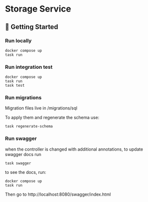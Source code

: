 # Storage Service



## 🚀 Getting Started

### Run locally

```
docker compose up
task run
```

### Run integration test

```
docker compose up
task run
task test
```

### Run migrations
Migration files live in /migrations/sql

To apply them and regenerate the schema use:
```
task regenerate-schema
```

### Run swagger

when the controller is changed with additional annotations, to update swagger docs run

```
task swagger
```
to see the docs, run:
```
docker compose up
task run
```
Then go to http://localhost:8080/swagger/index.html